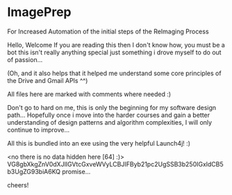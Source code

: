# ImagePrep
For Increased Automation of the initial steps of the ReImaging Process

Hello, Welcome If you are reading this then I don't know how, you must be a bot
this isn't really anything special just something i drove myself to do out of passion...

(Oh, and it also helps that it helped me understand some core principles of the Drive and Gmail APIs ^^)

All files here are marked with comments where needed :)

Don't go to hard on me, this is only the beginning for my software design path... 
Hopefully once i move into the harder courses and gain a better understanding of design patterns and algorithm complexities, 
I will only continue to improve...

All this is bundled into an exe using the very helpful Launch4j! :)




<no there is no data hidden here [64] :)>
VG8gbXkgZnV0dXJlIGVtcGxveWVyLCBJIFByb21pc2UgSSB3b250IGxldCB5b3UgZG93biA6KQ
promise...

cheers!
